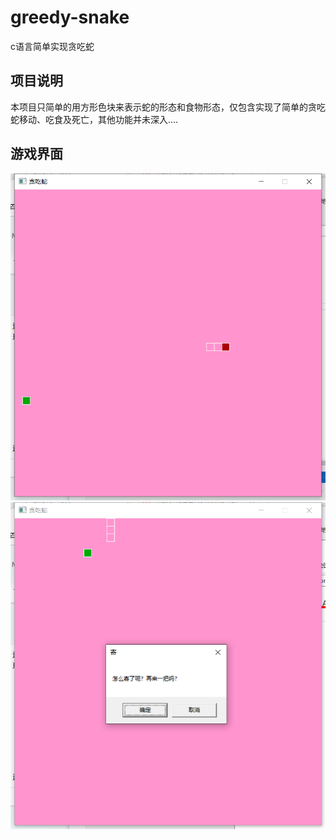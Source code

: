 # greedy-snake
c语言简单实现贪吃蛇
## 项目说明
本项目只简单的用方形色块来表示蛇的形态和食物形态，仅包含实现了简单的贪吃蛇移动、吃食及死亡，其他功能并未深入....
## 游戏界面
![](https://github.com/dizzy-mihu/greedy-snake/blob/main/%E5%9B%BE%E7%89%871.png)![](https://github.com/dizzy-mihu/greedy-snake/blob/main/%E5%9B%BE%E7%89%872.png)

